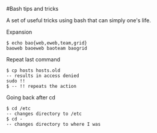 #Bash tips and tricks

A set of useful tricks using bash that can simply one's life.

Expansion   

```
$ echo bao{web,eweb,team,grid}
baoweb baoeweb baoteam baogrid
```

Repeat last command

```
$ cp hosts hosts.old
-- results in access denied
sudo !!
$ -- !! repeats the action

```

Going back after cd

```
$ cd /etc
-- changes directory to /etc
$ cd -
-- changes directory to where I was

```